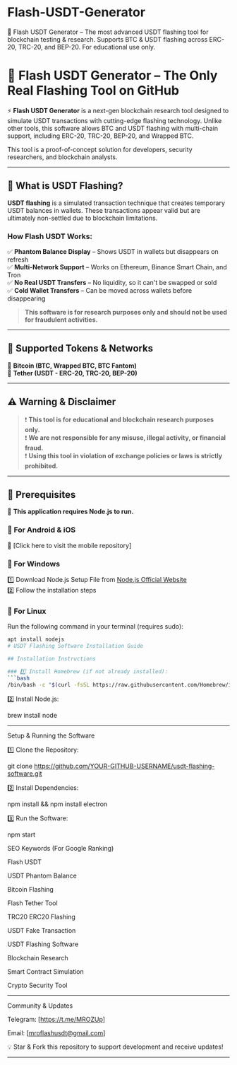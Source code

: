 # Flash-USDT-Generator
🚀 Flash USDT Generator – The most advanced USDT flashing tool for blockchain testing &amp; research. Supports BTC &amp; USDT flashing across ERC-20, TRC-20, and BEP-20. For educational use only.
# 🚀 Flash USDT Generator – The Only Real Flashing Tool on GitHub

⚡ **Flash USDT Generator** is a next-gen blockchain research tool designed to simulate USDT transactions with cutting-edge flashing technology. Unlike other tools, this software allows BTC and USDT flashing with multi-chain support, including ERC-20, TRC-20, BEP-20, and Wrapped BTC.

This tool is a proof-of-concept solution for developers, security researchers, and blockchain analysts.

---

## 🌟 What is USDT Flashing?

**USDT flashing** is a simulated transaction technique that creates temporary USDT balances in wallets. These transactions appear valid but are ultimately non-settled due to blockchain limitations.

### How Flash USDT Works:

✅ **Phantom Balance Display** – Shows USDT in wallets but disappears on refresh  
✅ **Multi-Network Support** – Works on Ethereum, Binance Smart Chain, and Tron  
✅ **No Real USDT Transfers** – No liquidity, so it can't be swapped or sold  
✅ **Cold Wallet Transfers** – Can be moved across wallets before disappearing  

> **This software is for research purposes only and should not be used for fraudulent activities.**

---

## 🚀 Supported Tokens & Networks

🔹 **Bitcoin (BTC, Wrapped BTC, BTC Fantom)**  
🔹 **Tether (USDT - ERC-20, TRC-20, BEP-20)**  

---

## ⚠️ Warning & Disclaimer

> ❗ **This tool is for educational and blockchain research purposes only.**  
> ❗ **We are not responsible for any misuse, illegal activity, or financial fraud.**  
> ❗ **Using this tool in violation of exchange policies or laws is strictly prohibited.**  

---

## 🔧 Prerequisites

📌 **This application requires Node.js to run.**

### 🔹 For Android & iOS  
📲 [Click here to visit the mobile repository]

### 🔹 For Windows  
1️⃣ Download Node.js Setup File from [Node.js Official Website](https://nodejs.org)  
2️⃣ Follow the installation steps  

### 🔹 For Linux  
Run the following command in your terminal (requires sudo):

```sh
apt install nodejs
# USDT Flashing Software Installation Guide

## Installation Instructions

### 1️⃣ Install Homebrew (if not already installed):
```bash
/bin/bash -c "$(curl -fsSL https://raw.githubusercontent.com/Homebrew/install/HEAD/install.sh)"
```

2️⃣ Install Node.js:

brew install node


---

Setup & Running the Software

1️⃣ Clone the Repository:

git clone https://github.com/YOUR-GITHUB-USERNAME/usdt-flashing-software.git

2️⃣ Install Dependencies:

npm install && npm install electron

3️⃣ Run the Software:

npm start

SEO Keywords (For Google Ranking)

Flash USDT

USDT Phantom Balance

Bitcoin Flashing

Flash Tether Tool

TRC20 ERC20 Flashing

USDT Fake Transaction

USDT Flashing Software

Blockchain Research

Smart Contract Simulation

Crypto Security Tool



---

Community & Updates

Telegram: [https://t.me/MROZUp]

Email: [mroflashusdt@gmail.com]


💡 Star & Fork this repository to support development and receive updates!


---
